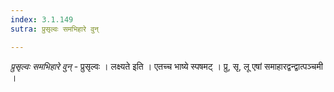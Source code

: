 ```yaml
---
index: 3.1.149
sutra: प्रुसृल्वः समभिहारे वुन्

---
```

_प्रुसृल्वः समभिहारे वुन्_ - प्रुसृल्वः । लक्ष्यते इति । एतच्च भाष्ये स्पषमट् । प्रु, सृ, लू एषां समाहारद्वन्द्वात्पञ्चमी । 